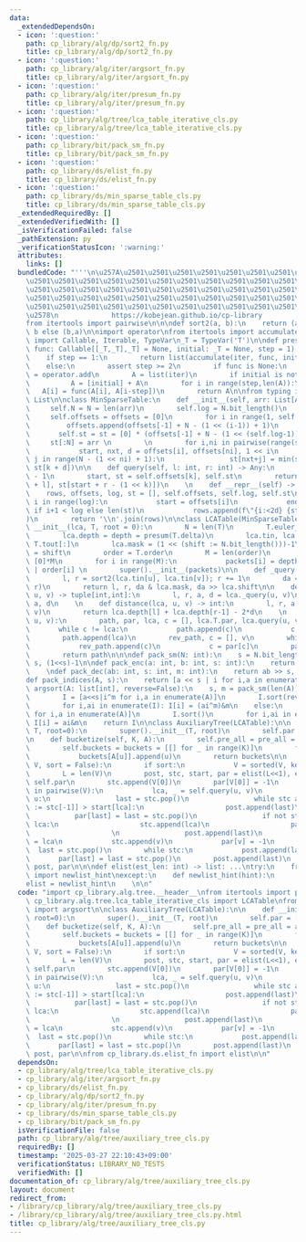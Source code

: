 ```yaml
---
data:
  _extendedDependsOn:
  - icon: ':question:'
    path: cp_library/alg/dp/sort2_fn.py
    title: cp_library/alg/dp/sort2_fn.py
  - icon: ':question:'
    path: cp_library/alg/iter/argsort_fn.py
    title: cp_library/alg/iter/argsort_fn.py
  - icon: ':question:'
    path: cp_library/alg/iter/presum_fn.py
    title: cp_library/alg/iter/presum_fn.py
  - icon: ':question:'
    path: cp_library/alg/tree/lca_table_iterative_cls.py
    title: cp_library/alg/tree/lca_table_iterative_cls.py
  - icon: ':question:'
    path: cp_library/bit/pack_sm_fn.py
    title: cp_library/bit/pack_sm_fn.py
  - icon: ':question:'
    path: cp_library/ds/elist_fn.py
    title: cp_library/ds/elist_fn.py
  - icon: ':question:'
    path: cp_library/ds/min_sparse_table_cls.py
    title: cp_library/ds/min_sparse_table_cls.py
  _extendedRequiredBy: []
  _extendedVerifiedWith: []
  _isVerificationFailed: false
  _pathExtension: py
  _verificationStatusIcon: ':warning:'
  attributes:
    links: []
  bundledCode: "'''\n\u257A\u2501\u2501\u2501\u2501\u2501\u2501\u2501\u2501\u2501\u2501\
    \u2501\u2501\u2501\u2501\u2501\u2501\u2501\u2501\u2501\u2501\u2501\u2501\u2501\
    \u2501\u2501\u2501\u2501\u2501\u2501\u2501\u2501\u2501\u2501\u2501\u2501\u2501\
    \u2501\u2501\u2501\u2501\u2501\u2501\u2501\u2501\u2501\u2501\u2501\u2501\u2501\
    \u2501\u2501\u2501\u2501\u2501\u2501\u2501\u2501\u2501\u2501\u2501\u2501\u2501\
    \u2578\n             https://kobejean.github.io/cp-library               \n'''\n\
    from itertools import pairwise\n\n\ndef sort2(a, b):\n    return (a,b) if a <\
    \ b else (b,a)\n\nimport operator\nfrom itertools import accumulate\nfrom typing\
    \ import Callable, Iterable, TypeVar\n_T = TypeVar('T')\n\ndef presum(iter: Iterable[_T],\
    \ func: Callable[[_T,_T],_T] = None, initial: _T = None, step = 1) -> list[_T]:\n\
    \    if step == 1:\n        return list(accumulate(iter, func, initial=initial))\n\
    \    else:\n        assert step >= 2\n        if func is None:\n            func\
    \ = operator.add\n        A = list(iter)\n        if initial is not None:\n  \
    \          A = [initial] + A\n        for i in range(step,len(A)):\n         \
    \   A[i] = func(A[i], A[i-step])\n        return A\n\nfrom typing import Any,\
    \ List\n\nclass MinSparseTable:\n    def __init__(self, arr: List[Any]):\n   \
    \     self.N = N = len(arr)\n        self.log = N.bit_length()\n        \n   \
    \     self.offsets = offsets = [0]\n        for i in range(1, self.log):\n   \
    \         offsets.append(offsets[-1] + N - (1 << (i-1)) + 1)\n            \n \
    \       self.st = st = [0] * (offsets[-1] + N - (1 << (self.log-1)) + 1)\n   \
    \     st[:N] = arr \n        \n        for i,ni in pairwise(range(self.log)):\n\
    \            start, nxt, d = offsets[i], offsets[ni], 1 << i\n            for\
    \ j in range(N - (1 << ni) + 1):\n                st[nxt+j] = min(st[k := start+j],\
    \ st[k + d])\n\n    def query(self, l: int, r: int) -> Any:\n        k = (r-l).bit_length()\
    \ - 1\n        start, st = self.offsets[k], self.st\n        return min(st[start\
    \ + l], st[start + r - (1 << k)])\n    \n    def __repr__(self) -> str:\n    \
    \    rows, offsets, log, st = [], self.offsets, self.log, self.st\n        for\
    \ i in range(log):\n            start = offsets[i]\n            end = offsets[i+1]\
    \ if i+1 < log else len(st)\n            rows.append(f\"{i:<2d} {st[start:end]}\"\
    )\n        return '\\n'.join(rows)\n\nclass LCATable(MinSparseTable):\n    def\
    \ __init__(lca, T, root = 0):\n        N = len(T)\n        T.euler_tour(root)\n\
    \        lca.depth = depth = presum(T.delta)\n        lca.tin, lca.tout = T.tin[:],\
    \ T.tout[:]\n        lca.mask = (1 << (shift := N.bit_length()))-1\n        lca.shift\
    \ = shift\n        order = T.order\n        M = len(order)\n        packets =\
    \ [0]*M\n        for i in range(M):\n            packets[i] = depth[i] << shift\
    \ | order[i] \n        super().__init__(packets)\n\n    def _query(lca, u, v):\n\
    \        l, r = sort2(lca.tin[u], lca.tin[v]); r += 1\n        da = super().query(l,\
    \ r)\n        return l, r, da & lca.mask, da >> lca.shift\n\n    def query(lca,\
    \ u, v) -> tuple[int,int]:\n        l, r, a, d = lca._query(u, v)\n        return\
    \ a, d\n    \n    def distance(lca, u, v) -> int:\n        l, r, a, d = lca._query(u,\
    \ v)\n        return lca.depth[l] + lca.depth[r-1] - 2*d\n    \n    def path(lca,\
    \ u, v):\n        path, par, lca, c = [], lca.T.par, lca.query(u, v)[0], u\n \
    \       while c != lca:\n            path.append(c)\n            c = par[c]\n\
    \        path.append(lca)\n        rev_path, c = [], v\n        while c != lca:\n\
    \            rev_path.append(c)\n            c = par[c]\n        path.extend(reversed(rev_path))\n\
    \        return path\n\n\ndef pack_sm(N: int):\n    s = N.bit_length()\n    return\
    \ s, (1<<s)-1\n\ndef pack_enc(a: int, b: int, s: int):\n    return a << s | b\n\
    \    \ndef pack_dec(ab: int, s: int, m: int):\n    return ab >> s, ab & m\n\n\
    def pack_indices(A, s):\n    return [a << s | i for i,a in enumerate(A)]\n\ndef\
    \ argsort(A: list[int], reverse=False):\n    s, m = pack_sm(len(A))\n    if reverse:\n\
    \        I = [a<<s|i^m for i,a in enumerate(A)]\n        I.sort(reverse=True)\n\
    \        for i,ai in enumerate(I): I[i] = (ai^m)&m\n    else:\n        I = [a<<s|i\
    \ for i,a in enumerate(A)]\n        I.sort()\n        for i,ai in enumerate(I):\
    \ I[i] = ai&m\n    return I\n\nclass AuxiliaryTree(LCATable):\n\n    def __init__(self,\
    \ T, root=0):\n        super().__init__(T, root)\n        self.par = [-1]*T.N\n\
    \n    def bucketize(self, K, A):\n        self.pre_all = pre_all = argsort(self.start)\n\
    \        self.buckets = buckets = [[] for _ in range(K)]\n        for u in pre_all:\n\
    \            buckets[A[u]].append(u)\n        return buckets\n\n    def build_postorder(self,\
    \ V, sort = False):\n        if sort:\n            V = sorted(V, key=self.start.__getitem__)\n\
    \        L = len(V)\n        post, stc, start, par = elist(L<<1), elist(L), self.start,\
    \ self.par\n        stc.append(V[0])\n        par[V[0]] = -1\n        for u, v\
    \ in pairwise(V):\n            lca, _ = self.query(u, v)\n            if lca !=\
    \ u:\n                last = stc.pop()\n                while stc and start[top\
    \ := stc[-1]] > start[lca]:\n                    post.append(last)\n         \
    \           par[last] = last = stc.pop()\n                if not stc or top !=\
    \ lca:\n                    stc.append(lca)\n                    par[lca] = -1\n\
    \                    \n                post.append(last)\n                par[last]\
    \ = lca\n            stc.append(v)\n            par[v] = -1\n        \n      \
    \  last = stc.pop()\n        while stc:\n            post.append(last)\n     \
    \       par[last] = last = stc.pop()\n        post.append(last)\n        return\
    \ post, par\n\n\ndef elist(est_len: int) -> list: ...\ntry:\n    from __pypy__\
    \ import newlist_hint\nexcept:\n    def newlist_hint(hint):\n        return []\n\
    elist = newlist_hint\n    \n\n"
  code: "import cp_library.alg.tree.__header__\nfrom itertools import pairwise\nfrom\
    \ cp_library.alg.tree.lca_table_iterative_cls import LCATable\nfrom cp_library.alg.iter.argsort_fn\
    \ import argsort\n\nclass AuxiliaryTree(LCATable):\n\n    def __init__(self, T,\
    \ root=0):\n        super().__init__(T, root)\n        self.par = [-1]*T.N\n\n\
    \    def bucketize(self, K, A):\n        self.pre_all = pre_all = argsort(self.start)\n\
    \        self.buckets = buckets = [[] for _ in range(K)]\n        for u in pre_all:\n\
    \            buckets[A[u]].append(u)\n        return buckets\n\n    def build_postorder(self,\
    \ V, sort = False):\n        if sort:\n            V = sorted(V, key=self.start.__getitem__)\n\
    \        L = len(V)\n        post, stc, start, par = elist(L<<1), elist(L), self.start,\
    \ self.par\n        stc.append(V[0])\n        par[V[0]] = -1\n        for u, v\
    \ in pairwise(V):\n            lca, _ = self.query(u, v)\n            if lca !=\
    \ u:\n                last = stc.pop()\n                while stc and start[top\
    \ := stc[-1]] > start[lca]:\n                    post.append(last)\n         \
    \           par[last] = last = stc.pop()\n                if not stc or top !=\
    \ lca:\n                    stc.append(lca)\n                    par[lca] = -1\n\
    \                    \n                post.append(last)\n                par[last]\
    \ = lca\n            stc.append(v)\n            par[v] = -1\n        \n      \
    \  last = stc.pop()\n        while stc:\n            post.append(last)\n     \
    \       par[last] = last = stc.pop()\n        post.append(last)\n        return\
    \ post, par\n\nfrom cp_library.ds.elist_fn import elist\n\n"
  dependsOn:
  - cp_library/alg/tree/lca_table_iterative_cls.py
  - cp_library/alg/iter/argsort_fn.py
  - cp_library/ds/elist_fn.py
  - cp_library/alg/dp/sort2_fn.py
  - cp_library/alg/iter/presum_fn.py
  - cp_library/ds/min_sparse_table_cls.py
  - cp_library/bit/pack_sm_fn.py
  isVerificationFile: false
  path: cp_library/alg/tree/auxiliary_tree_cls.py
  requiredBy: []
  timestamp: '2025-03-27 22:10:43+09:00'
  verificationStatus: LIBRARY_NO_TESTS
  verifiedWith: []
documentation_of: cp_library/alg/tree/auxiliary_tree_cls.py
layout: document
redirect_from:
- /library/cp_library/alg/tree/auxiliary_tree_cls.py
- /library/cp_library/alg/tree/auxiliary_tree_cls.py.html
title: cp_library/alg/tree/auxiliary_tree_cls.py
---
```

